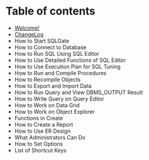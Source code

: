 # Table of contents

* [Welcome!](README.md)
* [ChangeLog](changelog.md)
* How to Start SQLGate
* How to Connect to Database
* How to Run SQL Using SQL Editor
* How to Use Detailed Functions of SQL Editor
* How to Use Execution Plan for SQL Tuning
* How to Run and Compile Procedures
* How to Recompile Objects
* How to Export and Import Data
* How to Run Query and View DBMS\_OUTPUT Result
* How to Write Query on Query Editor
* How to Work on Data Grid
* How to Work on Object Explorer
* Functions in Create
* How to Create a Report
* How to Use ER Design
* What Administrators Can Do
* How to Set Options
* List of Shortcut Keys

